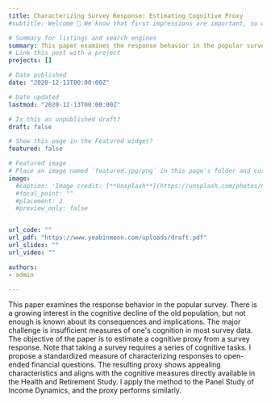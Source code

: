 ```yaml
---
title: Characterizing Survey Response: Estimating Cognitive Proxy
#subtitle: Welcome 👋 We know that first impressions are important, so we've populated your new site with some initial content to help you get familiar with everything in no time.

# Summary for listings and search engines
summary: This paper examines the response behavior in the popular survey. There is a growing interest in the cognitive decline of the old population, but not enough is known about its consequences and implications. The major challenge is insufficient measures of one's cognition in most survey data. The objective of the paper is to estimate a cognitive proxy from a survey response. Note that taking a survey requires a series of cognitive tasks. I propose a standardized measure of characterizing responses to open-ended financial questions. The resulting proxy shows appealing characteristics and aligns with the cognitive measures directly available in the Health and Retirement Study. I apply the method to the Panel Study of Income Dynamics, and the proxy performs similarly.
# Link this post with a project
projects: []

# Date published
date: "2020-12-13T00:00:00Z"

# Date updated
lastmod: "2020-12-13T00:00:00Z"

# Is this an unpublished draft?
draft: false

# Show this page in the Featured widget?
featured: false

# Featured image
# Place an image named `featured.jpg/png` in this page's folder and customize its options here.
image:
  #caption: 'Image credit: [**Unsplash**](https://unsplash.com/photos/CpkOjOcXdUY)'
  #focal_point: ""
  #placement: 2
  #preview_only: false


url_code: ""
url_pdf: "https://www.yeabinmoon.com/uploads/draft.pdf"
url_slides: ""
url_video: ""

authors:
- admin

---
```

This paper examines the response behavior in the popular survey. There is a growing interest in the cognitive decline of the old population, but not enough is known about its consequences and implications. The major challenge is insufficient measures of one's cognition in most survey data. The objective of the paper is to estimate a cognitive proxy from a survey response. Note that taking a survey requires a series of cognitive tasks. I propose a standardized measure of characterizing responses to open-ended financial questions. The resulting proxy shows appealing characteristics and aligns with the cognitive measures directly available in the Health and Retirement Study. I apply the method to the Panel Study of Income Dynamics, and the proxy performs similarly.
